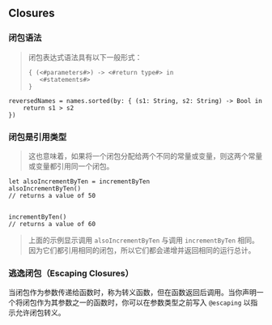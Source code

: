 ## Closures

### 闭包语法

>  闭包表达式语法具有以下一般形式：
>
> ```
> { (<#parameters#>) -> <#return type#> in
>    <#statements#>
> }
> ```

```
reversedNames = names.sorted(by: { (s1: String, s2: String) -> Bool in
    return s1 > s2
})
```



### 闭包是引用类型

> 这也意味着，如果将一个闭包分配给两个不同的常量或变量，则这两个常量或变量都引用同一个闭包。

```
let alsoIncrementByTen = incrementByTen
alsoIncrementByTen()
// returns a value of 50


incrementByTen()
// returns a value of 60
```

> 上面的示例显示调用 `alsoIncrementByTen` 与调用 `incrementByTen` 相同。因为它们都引用相同的闭包，所以它们都会递增并返回相同的运行总计。



### 逃逸闭包（Escaping Closures）

当闭包作为参数传递给函数时，称为转义函数，但在函数返回后调用。当你声明一个将闭包作为其参数之一的函数时，你可以在参数类型之前写入 `@escaping` 以指示允许闭包转义。